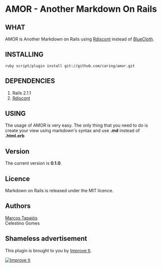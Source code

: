 # AMOR - Another Markdown On Rails

## WHAT

AMOR is Another Markdown on Rails using [Rdiscont][rd] instead of [BlueCloth][bc].

## INSTALLING

	ruby script/plugin install git://github.com/caring/amor.git

## DEPENDENCIES

1. Rails 2.1.1
2. [Rdiscont][rd]

## USING

The usage of AMOR is very easy. The only thing that you need to do is create your view using markdown's syntax and use **.md** instead of **.html.erb**

## Version

The current version is **0.1.0**.

## Licence

Markdown on Rails is released under the MIT licence.

## Authors

[Marcos Tapajós][mt]  
Celestino Gomes

## Shameless advertisement

This plugin is brought to you by [Improve It][ii].

[![Improve It][logo]][ii]

[mt]: http://www.improveit.com.br/en/company/tapajos
[ii]:		http://www.improveit.com.br
[logo]: 	http://www.improveit.com.br/images/logo/logo_improve_it_screen.gif "Improve It"
[tgz]: http://github.com/tapajos/amor/tarball/master
[bc]: http://www.deveiate.org/projects/BlueCloth
[rd]: http://github.com/rtomayko/rdiscount
